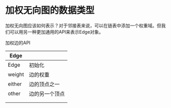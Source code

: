 # 加权无向图的数据类型

加权无向图应该如何表示？对于邻接表来说，可以在链表中添加一个权重域。但我们可以用另一种更加通用的API来表示Edge对象。

加权边的API

| Edge   |                |
| ------ | -------------- |
| Edge   | 初始化         |
| weight | 边的权重       |
| either | 边的顶点之一   |
| other  | 边的另一个顶点 |
|        |                |
|        |                |

